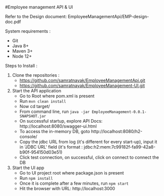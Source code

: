 #Employee management API & UI

Refer to the Design document: EmployeeManagementApi/EMP-design-doc.pdf

System requirements : 

 - Git
 - Java 8+
 - Maven 3+
 - Node 12+

Steps to Install : 

 1) Clone the repositories : 
     - https://github.com/samratnayak/EmployeeManagementApi.git
     - https://github.com/samratnayak/EmployeeManagement-UI.git
 3) Start the API application
     - Go to Root where pom.xml is present
     - Run `mvn clean install`
     - Now cd target/
     - From command line, run `java -jar EmployeeManagement-0.0.1-SNAPSHOT.jar`
     - On successful startup, explore API Docs: http://localhost:8080/swagger-ui.html
     - To access the in-memory DB, goto http://localhost:8080/h2-console/
     - Copy the jdbc URL from log (it's different for every start-up), input it in 'JDBC URL' field (it's format : jdbc:h2:mem:7c99182f-fa99-42a8-b90f-954150d03e51)
     - Click test connection, on successful, click on connect to connect the DB
 5) Start the UI app
    - Go to UI project root where package.json is present
    - Run `npm install`
    - Once it is complete after a few minutes, run `npm start`
    - Hit the browser with URL: http://localhost:3000 
 
